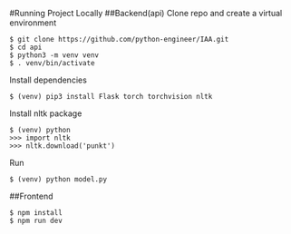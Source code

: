

#Running Project Locally
##Backend(api)
Clone repo and create a virtual environment
```
$ git clone https://github.com/python-engineer/IAA.git
$ cd api
$ python3 -m venv venv
$ . venv/bin/activate
```
Install dependencies
```
$ (venv) pip3 install Flask torch torchvision nltk
```
Install nltk package
```
$ (venv) python
>>> import nltk
>>> nltk.download('punkt')
```

Run
```
$ (venv) python model.py
```
##Frontend
```
$ npm install
$ npm run dev
```

